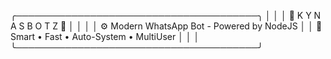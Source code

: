 ╭───────────────────────────────────────╮
│                                              │
│        💠  K Y N A S  B O T Z  🤖            │
│                                              │
│  ⚙️  Modern WhatsApp Bot - Powered by NodeJS │
│  💬  Smart • Fast • Auto-System • MultiUser  │
│                                              │
╰───────────────────────────────────────╯
